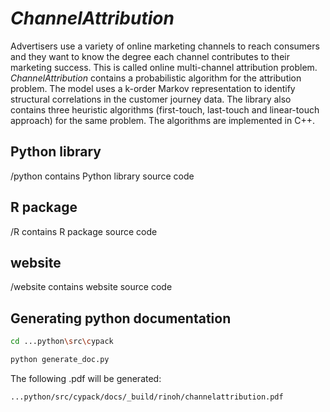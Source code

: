 *ChannelAttribution*
====================

Advertisers use a variety of online marketing channels to reach consumers and they want to know the degree each channel contributes to their marketing success. This is called online multi-channel attribution problem. *ChannelAttribution* contains a probabilistic algorithm for the attribution problem. The model uses a k-order Markov representation to identify structural correlations in the customer journey data. The library also contains three heuristic algorithms (first-touch, last-touch and linear-touch approach) for the same problem. The algorithms are implemented in C++. 

Python library
--------------

/python contains Python library source code


R package
---------

/R contains R package source code

website
-------

/website contains website source code


Generating python documentation
-------------------------------

```bash
cd ...python\src\cypack

python generate_doc.py
```

The following .pdf will be generated:

```bash
...python/src/cypack/docs/_build/rinoh/channelattribution.pdf
```